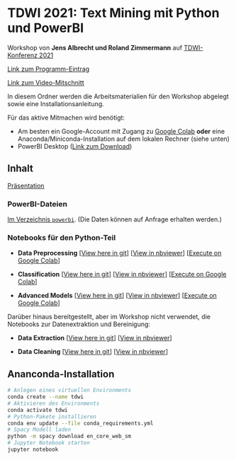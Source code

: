 # TDWI 2021: Text Mining mit Python und PowerBI

Workshop von **Jens Albrecht und Roland Zimmermann** auf [TDWI-Konferenz 2021](https://www.tdwi-konferenz.de/tdwi-2021/programm/konferenzprogramm.html#item-2976)

[Link zum Programm-Eintrag](https://www.tdwi-konferenz.de/tdwi-2021/startpage/program/conference-program/track/workshop-6.html)

[Link zum Video-Mitschnitt](https://youtu.be/fp95Ao-cs20)

In diesem Ordner werden die Arbeitsmaterialien für den Workshop abgelegt sowie eine Installationsanleitung.

Für das aktive Mitmachen wird benötigt:

  - Am besten ein Google-Account mit Zugang zu [Google Colab](http://colab.research.google.com/) **oder** eine Anaconda/Miniconda-Installation auf dem lokalen Rechner (siehe unten)
  - PowerBI Desktop ([Link zum Download](https://powerbi.microsoft.com/de-de/downloads/))

## Inhalt

[Präsentation](TDWI2021_Text_Mining.pdf)

### PowerBI-Dateien

[Im Verzeichnis `powerbi`](powerbi). (Die Daten können auf Anfrage erhalten werden.)

### Notebooks für den Python-Teil

  * **Data Preprocessing** 
  [[View here in git](notebooks/Data_Preprocessing.ipynb)] 
  [[View in nbviewer](https://nbviewer.ipython.org/github/jsalbr/tdwi-2021-text-mining/blob/main/notebooks/Data_Preprocessing.ipynb)] 
  [[Execute on Google Colab](https://colab.research.google.com/github/jsalbr/tdwi-2021-text-mining/blob/master/notebooks/Data_Preprocessing.ipynb)]

  * **Classification** 
  [[View here in git](notebooks/Classification.ipynb)] 
  [[View in nbviewer](https://nbviewer.ipython.org/github/jsalbr/tdwi-2021-text-mining/blob/main/notebooks/Classification.ipynb)] 
  [[Execute on Google Colab](https://colab.research.google.com/github/jsalbr/tdwi-2021-text-mining/blob/master/notebooks/Classification.ipynb)]

  * **Advanced Models** 
  [[View here in git](notebooks/Advanced.ipynb)] 
  [[View in nbviewer](https://nbviewer.ipython.org/github/jsalbr/tdwi-2021-text-mining/blob/main/notebooks/Advanced.ipynb)] 
  [[Execute on Google Colab](https://colab.research.google.com/github/jsalbr/tdwi-2021-text-mining/blob/master/notebooks/Advanced.ipynb)]


Darüber hinaus bereitgestellt, aber im Workshop nicht verwendet, die Notebooks zur Datenextraktion und Bereinigung:

  * **Data Extraction**
  [[View here in git](notebooks/Data_Extraction_Reddit.ipynb)] 
  [[View in nbviewer](https://nbviewer.ipython.org/github/jsalbr/tdwi-2021-text-mining/blob/main/notebooks/Data_Extraction_Reddit.ipynb)] 

  * **Data Cleaning**
  [[View here in git](notebooks/Data_Cleaning_Reddit.ipynb)] 
  [[View in nbviewer](https://nbviewer.ipython.org/github/jsalbr/tdwi-2021-text-mining/blob/main/notebooks/Data_Cleaning.ipynb)] 



## Ananconda-Installation

```sh
# Anlegen eines virtuellen Environments
conda create --name tdwi
# Aktivieren des Environments
conda activate tdwi
# Python-Pakete installieren
conda env update --file conda_requirements.yml
# Spacy Modell laden
python -m spacy download en_core_web_sm
# Jupyter Notebook starten
jupyter notebook
```

